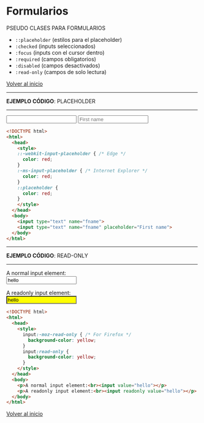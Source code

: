 # Formularios

PSEUDO CLASES PARA FORMULARIOS

* `::placeholder` (estilos para el placeholder)
* `:checked` (inputs seleccionados)
* `:focus` (inputs con el cursor dentro)
* `:required` (campos obligatorios)
* `:disabled` (campos desactivados)
* `:read-only` (campos de solo lectura)

[Volver al inicio](#-Formularios)

---------------------------------------------------------------------------

**EJEMPLO CÓDIGO**: PLACEHOLDER

---------------------------------------------------------------------------

<div>
    <input type="text" name="fname">
    <input type="text" name="fname" placeholder="First name" style="color: red;">
</div>

```html
<!DOCTYPE html>
<html>
  <head>
    <style>
    ::-webkit-input-placeholder { /* Edge */
      color: red;
    }
    :-ms-input-placeholder { /* Internet Explorer */
      color: red;
    }
    ::placeholder {
      color: red;
    }
    </style>
  </head>
  <body>
    <input type="text" name="fname">
    <input type="text" name="fname" placeholder="First name">
  </body>
</html>
```

---------------------------------------------------------------------------

**EJEMPLO CÓDIGO**: READ-ONLY

---------------------------------------------------------------------------

<div>
    <p>A normal input element:<br><input value="hello"></p>
    <p>A readonly input element:<br><input readonly value="hello" style="background-color: yellow;"></p>
</div>

```html
<!DOCTYPE html>
<html>
  <head>
    <style>
      input:-moz-read-only { /* For Firefox */
        background-color: yellow;
      }
      input:read-only {
        background-color: yellow;
      }
    </style>
  </head>
  <body>
    <p>A normal input element:<br><input value="hello"></p>
    <p>A readonly input element:<br><input readonly value="hello"></p>
  </body>
</html>
```

[Volver al inicio](#-Formularios)